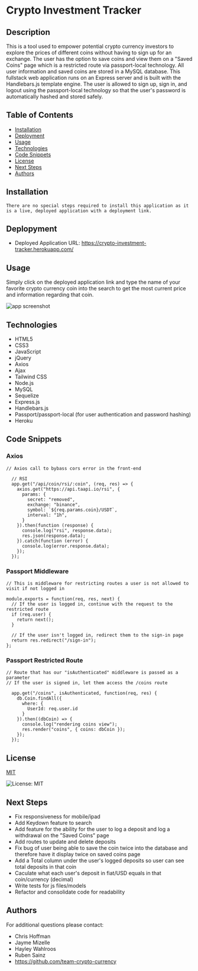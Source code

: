 

# Crypto Investment Tracker

## Description
This is a tool used to empower potential crypto currency investors to explore the prices of different coins without having to sign up for an exchange. The user has the option to save coins and view them on a "Saved Coins" page which is a restricted route via passport-local technology. All user information and saved coins are stored in a MySQL database. This fullstack web application runs on an Express server and is built with the Handlebars.js template engine. The user is allowed to sign up, sign in, and logout using the passport-local technology so that the user's password is automatically hashed and stored safely. 

## Table of Contents
  - [Installation](#installation)
  - [Deployment](#deployment)
  - [Usage](#usage)
  - [Technologies](#technologies)
  - [Code Snippets](#code-snippets)
  - [License](#license)
  - [Next Steps](#next-steps)
  - [Authors](#Authors)


## Installation
``` There are no special steps required to install this application as it is a live, deployed application with a deployment link. ```

## Deplopyment
* Deployed Application URL: https://crypto-investment-tracker.herokuapp.com/

## Usage
Simply click on the deployed application link and type the name of your favorite crypto currency coin into the search to get the most current price and information regarding that coin.

![app screenshot](./public/assets/img/app-screenshot.png)

## Technologies
* HTML5 
* CSS3 
* JavaScript
* jQuery 
* Axios
* Ajax
* Tailwind CSS
* Node.js
* MySQL
* Sequelize 
* Express.js 
* Handlebars.js
* Passport/passport-local (for user authentication and password hashing)
* Heroku

## Code Snippets
### Axios
```
// Axios call to bybass cors error in the front-end

  // RSI
  app.get("/api/coin/rsi/:coin", (req, res) => {
    axios.get("https://api.taapi.io/rsi", {
      params: {
        secret: "removed",
        exchange: "binance",
        symbol: `${req.params.coin}/USDT`,
        interval: "1h",
      }
    }).then(function (response) {
      console.log("rsi", response.data);
      res.json(response.data);
    }).catch(function (error) {
      console.log(error.response.data);
    });
  });
```
### Passport Middleware
```
// This is middleware for restricting routes a user is not allowed to visit if not logged in

module.exports = function(req, res, next) {
  // If the user is logged in, continue with the request to the restricted route
  if (req.user) {
    return next();
  }

  // If the user isn't logged in, redirect them to the sign-in page
  return res.redirect("/sign-in");
};

```
### Passport Restricted Route
```
// Route that has our "isAuthenticated" middleware is passed as a parameter
// If the user is signed in, let them access the /coins route

  app.get("/coins", isAuthenticated, function(req, res) {
    db.Coin.findAll({
      where: {
        UserId: req.user.id
      }
    }).then((dbCoin) => {
      console.log("rendering coins view");
      res.render("coins", { coins: dbCoin });
    });
  });
```

## License


  [MIT](https://opensource.org/licenses/MIT)
  

  ![License: MIT](https://img.shields.io/badge/License-MIT-9cf)

## Next Steps
* Fix responsiveness for mobile/ipad
* Add Keydown feature to search
* Add feature for the ability for the user to log a deposit and log a withdrawal on the "Saved Coins" page
* Add routes to update and delete deposits
* Fix bug of user being able to save the coin twice into the database and therefore have it display twice on saved coins page
* Add  a Total column under the user's logged deposits so user can see total deposits in that coin
* Caculate what each user's deposit in fiat/USD equals in that coin/currency (decimal)
* Write tests for js files/models
* Refactor and consolidate code for readability


## Authors
For additional questions please contact:
* Chris Hoffman
* Jayme Mizelle 
* Hayley Wahlroos 
* Ruben Sainz 
* https://github.com/team-crypto-currency
